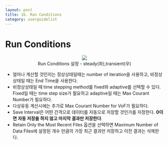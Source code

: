 ```yaml
---
layout: post
title: 16. Run Conditions
category: userguidelist
---
```


# Run Conditions

<p align='center'>
    <img src="https://github.com/nextfoam/baram-pages/raw/main/screenshots/pic/runcondition.png"><br> Run Conditions 설정 - steady(좌),transient(우)
</p>

+ 얼마나 계산할 것인지는 정상상태일때는 number of iteration을 사용하고, 비정상상태일 때는 End Time을 사용한다.
+ 비정상상태일 때 time stepping method를 fixed와 adaptive를 선택할 수 있다. Fixed일 때는 time step size가 필요하고 adaptive일 때는 Max Courant Number가 필요하다.
+ 다상유동 계산시에는 추가로 Max Courant Number for VoF가 필요하다.
+ Save Interval은 어떤 간격으로 데이터를 자동으로 저장할 것인가를 지정한다. __0이면 자동 저장을 하지 않고 마지막 결과만 저장한다__.
+ Retain Only the Most Recent Files 옵션을 선택하면 Maximum Number of Data Files에 설정된 개수 만큼의 가장 최근 결과만 저장하고 이전 결과는 삭제한다. 

